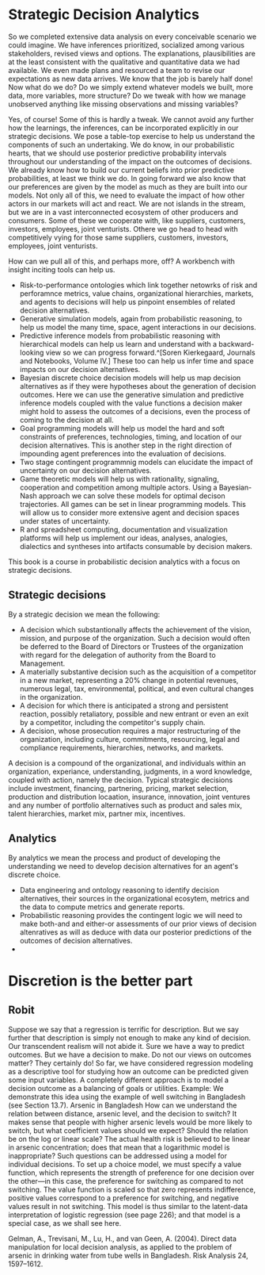 # Strategic Decision Analytics

So we completed extensive data analysis on every conceivable scenario we could imagine. We have inferences prioritized, socialized among various stakeholders, revised views and options. The explanations, plausibilities are at the least consistent with the qualitative and quantitative data we had available. We even made plans and resourced a team to revise our expectations as new data arrives. We know that the job is barely half done! Now what do we do? Do we simply extend whatever models we built, more data, more variables, more structure? Do we tweak with how we manage unobserved anything like missing observations and missing variables?

Yes, of course! Some of this is hardly a tweak. We cannot avoid any further how the learnings, the inferences, can be incorporated explicitly in our strategic decisions. We pose a table-top exercise to help us understand the components of such an undertaking. We do know, in our probabilistic hearts, that we should use posterior predictive probability intervals throughout our understanding of the impact on the outcomes of decisions. We already know how to build our current beliefs into prior predictive probabilities, at least we think we do. In going forward we also know that our preferences are given by the model as much as they are built into our models. Not only all of this, we need to evaluate the impact of how other actors in our markets will act and react. We are not islands in the stream, but we are in a vast interconnected ecosystem of other producers and consumers. Some of these we cooperate with, like suppliers, customers, investors, employees, joint venturists. Othere we go head to head with competitively vying for those same suppliers, customers, investors, employees, joint venturists.

How can we pull all of this, and perhaps more, off? A workbench with insight inciting tools can help us. 

- Risk-to-performance ontologies which link together netowrks of risk and perforamnce metrics, value chains, organizational hierarchies, markets, and agents to decisions will help us pinpoint ensembles of related decision alternatives.
- Generative simulation models, again from probabilistic reasoning, to help us model the many time, space, agent interactions in our decisions.
- Predictive inference models from probabilistic reasoning with hierarchical models can help us learn and understand with a backward-looking view so we can progress forward.^[Soren Kierkegaard, Journals and Notebooks, Volume IV.] These too can help us infer time and space impacts on our decision alternatives.
- Bayesian discrete choice decision models will help us map decision alternatives as if they were hypotheses about the generation of decision outcomes. Here we can use the generative simulation and predictive inference models coupled with the value functions a decision maker might hold to assess the outcomes of a decisions, even the process of coming to the decision at all. 
- Goal programming models will help us model the hard and soft constraints of preferences, technologies, timing, and location of our decision alternatives. This is another step in the right direction of impounding agent preferences into the evaluation of decisions.
- Two stage contingent programmnig models can elucidate the impact of uncertainty on our decision alternatives.
- Game theoretic models will help us with rationality, signaling, cooperation and competition among multiple actors. Using a Bayesian-Nash approach we can solve these models for optimal decison trajectories. All games can be set in linear programming models. This will allow us to consider more extensive agent and decision spaces under states of uncertainty.
- R and spreadsheet computing, documentation and visualization platforms will help us implement our ideas, analyses, analogies, dialectics and syntheses into artifacts consumable by decision makers. 

This book is a course in probabilistic decision analytics with a focus on strategic decisions.

## Strategic decisions

By a strategic decision we mean the following:

- A decision which substantionally affects the achievement of the vision, mission, and purpose of the organization. Such a decision would often be deferred to the Board of Directors or Trustees of the organization with regard for the delegation of authority from the Board to Management.
- A materially substantive decision such as the acquisition of a competitor in a new market, representing a 20\% change in potential revenues, numerous legal, tax, environmental, political, and even cultural changes in the organization.
- A decision for which there is anticipated a strong and persistent reaction, possibly retaliatory, possible and new entrant or even an exit by a competitor, including the competitor's supply chain.
- A decision, whose prosecution requires a major restructuring of the organization, including culture, commitments, resourcing, legal and compliance requirements, hierarchies, networks, and markets.

A decision is a compound of the organizational, and individuals within an organization, experiance, understanding, judgments, in a word knowledge, coupled with action, namely the decision. Typical strategic decisions include investment, financing, partnering, pricing, market selection, production and distribution locaation, insurance, innovation, joint ventures and any number of portfolio alternatives such as product and sales mix, talent hierarchies, market mix, partner mix, incentives.

## Analytics

By analytics we mean the process and product of developing the understanding we need to develop decision alternatives for an agent's discrete choice.

- Data engineering and ontology reasoning to identify decision alternatives, their sources in the organizational ecosytem, metrics and the data to compute metrics and generate reports. 
- Probabilistic reasoning provides the contingent logic we will need to make both-and and either-or assessments of our prior views of decision altenratives as will as deduce with data our posterior predictions of the outcomes of decision alternatives.
-  


# Discretion is the better part

## Robit

Suppose we say that a regression is terrific for description. But we say further that description is simply not enough to make any kind of decision. Our transcendent realism will not abide it. Sure we have a way to predict outcomes. But we have a decision to make. Do not our views on outcomes matter? They certainly do!
So far, we have considered regression modeling as a descriptive tool for studying how an outcome
can be predicted given some input variables. A completely different approach is to model a decision
outcome as a balancing of goals or utilities.
Example: We demonstrate this idea using the example of well switching in Bangladesh (see Section 13.7).
Arsenic in
Bangladesh
How can we understand the relation between distance, arsenic level, and the decision to switch?
It makes sense that people with higher arsenic levels would be more likely to switch, but what
coefficient values should we expect? Should the relation be on the log or linear scale? The actual
health risk is believed to be linear in arsenic concentration; does that mean that a logarithmic model
is inappropriate? Such questions can be addressed using a model for individual decisions.
To set up a choice model, we must specify a value function, which represents the strength of
preference for one decision over the other—in this case, the preference for switching as compared
to not switching. The value function is scaled so that zero represents indifference, positive values
correspond to a preference for switching, and negative values result in not switching. This model is
thus similar to the latent-data interpretation of logistic regression (see page 226); and that model is a
special case, as we shall see here.

Gelman, A., Trevisani, M., Lu, H., and van Geen, A. (2004). Direct data manipulation for local decision analysis,
as applied to the problem of arsenic in drinking water from tube wells in Bangladesh. Risk Analysis 24,
1597–1612.
